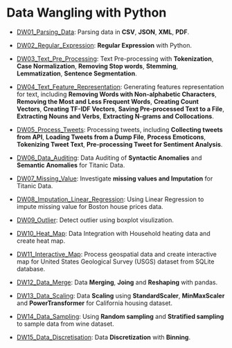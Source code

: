 # Data Wangling with Python

- [DW01_Parsing_Data](https://github.com/Jiaying-Wu/DataWrangling/blob/main/DW01_Parsing_Data.ipynb): Parsing data in **CSV**, **JSON**, **XML**, **PDF**.

- [DW02_Regular_Expression](https://github.com/Jiaying-Wu/DataWrangling/blob/main/DW02_Regular_Expression.ipynb): **Regular Expression** with Python.

- [DW03_Text_Pre_Processing](https://github.com/Jiaying-Wu/DataWrangling/blob/main/DW03_Text_Pre_Processing.ipynb): Text Pre-processing with **Tokenization**, **Case Normalization**, **Removing Stop words**, **Stemming**, **Lemmatization**, **Sentence Segmentation**.

- [DW04_Text_Feature_Representation](https://github.com/Jiaying-Wu/DataWrangling/blob/main/DW04_Text_Feature_Representation.ipynb): Generating features representation for text, including **Removing Words with Non-alphabetic Characters**, **Removing the Most and Less Frequent Words**, **Creating Count Vectors**, **Creating TF-IDF Vectors**, **Saving Pre-processed Text to a File**, **Extracting Nouns and Verbs**, **Extracting N-grams and Collocations**.

- [DW05_Process_Tweets](https://github.com/Jiaying-Wu/DataWrangling/blob/main/DW05_Process_Tweets.ipynb): Processing tweets, including **Collecting tweets from API**, **Loading Tweets from a Dump File**, **Process Emoticons**, **Tokenizing Tweet Text**, **Pre-processing Tweet for Sentiment Analysis**.

- [DW06_Data_Auditing](https://github.com/Jiaying-Wu/DataWrangling/blob/main/DW06_Data_Auditing.ipynb): Data Auditing of **Syntactic Anomalies** and **Semantic Anomalies** for Titanic Data.

- [DW07_Missing_Value](https://github.com/Jiaying-Wu/DataWrangling/blob/main/DW07_Missing_Value.ipynb): Investigate **missing values and Imputation** for Titanic Data.

- [DW08_Imputation_Linear_Regression](https://github.com/Jiaying-Wu/DataWrangling/blob/main/DW08_Imputation_Linear_Regression.ipynb): Using Linear Regression to impute missing value for Boston house prices data.

- [DW09_Outlier](https://github.com/Jiaying-Wu/DataWrangling/blob/main/DW09_Outlier.ipynb): Detect outlier using boxplot visulization.

- [DW10_Heat_Map](https://github.com/Jiaying-Wu/DataWrangling/blob/main/DW10_Heat_Map.ipynb): Data Integration with Household heating data and create heat map.

- [DW11_Interactive_Map](https://github.com/Jiaying-Wu/DataWrangling/blob/main/DW11_Interactive_Map.ipynb): Process geospatial data and create interactive map for United States Geological Survey (USGS) dataset from SQLite database. 

- [DW12_Data_Merge](https://github.com/Jiaying-Wu/DataWrangling/blob/main/DW12_Data_Merge.ipynb): Data **Merging**, **Joing** and **Reshaping** with pandas.

- [DW13_Data_Scaling](https://github.com/Jiaying-Wu/DataWrangling/blob/main/DW13_Data_Scaling.ipynb): Data **Scaling** using **StandardScaler**, **MinMaxScaler** and **PowerTransformer** for California housing dataset.

- [DW14_Data_Sampling](https://github.com/Jiaying-Wu/DataWrangling/blob/main/DW14_Data_Sampling.ipynb): Using **Random sampling** and **Stratified sampling** to sample data from wine dataset.

- [DW15_Data_Discretisation](https://github.com/Jiaying-Wu/DataWrangling/blob/main/DW15_Data_Discretisation.ipynb): Data **Discretization** with **Binning**.

